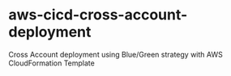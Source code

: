 # aws-cicd-cross-account-deployment
Cross Account deployment using Blue/Green strategy with AWS CloudFormation Template
